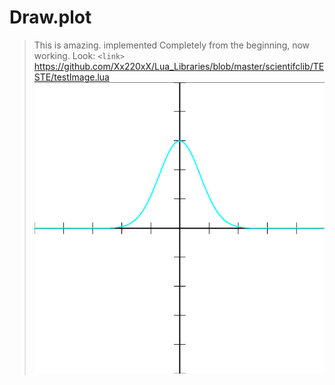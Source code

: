 # Draw.plot  
> This is amazing. implemented Completely from the beginning, now working. Look:
> `<link>` https://github.com/Xx220xX/Lua_Libraries/blob/master/scientifclib/TESTE/testImage.lua
![](https://raw.githubusercontent.com/Xx220xX/Lua_Libraries/master/scientifclib/TESTE/Result/grafico.png)
